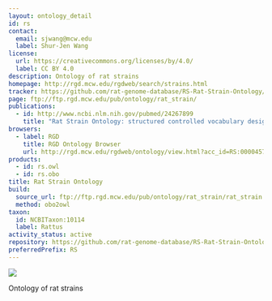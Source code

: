 ```yaml
---
layout: ontology_detail
id: rs
contact:
  email: sjwang@mcw.edu
  label: Shur-Jen Wang
license:
  url: https://creativecommons.org/licenses/by/4.0/
  label: CC BY 4.0
description: Ontology of rat strains
homepage: http://rgd.mcw.edu/rgdweb/search/strains.html
tracker: https://github.com/rat-genome-database/RS-Rat-Strain-Ontology/issues
page: ftp://ftp.rgd.mcw.edu/pub/ontology/rat_strain/
publications:
  - id: http://www.ncbi.nlm.nih.gov/pubmed/24267899
    title: "Rat Strain Ontology: structured controlled vocabulary designed to facilitate access to strain data at RGD."
browsers:
  - label: RGD
    title: RGD Ontology Browser
    url: http://rgd.mcw.edu/rgdweb/ontology/view.html?acc_id=RS:0000457
products:
  - id: rs.owl
  - id: rs.obo
title: Rat Strain Ontology
build:
  source_url: ftp://ftp.rgd.mcw.edu/pub/ontology/rat_strain/rat_strain.obo
  method: obo2owl
taxon:
  id: NCBITaxon:10114
  label: Rattus
activity_status: active
repository: https://github.com/rat-genome-database/RS-Rat-Strain-Ontology
preferredPrefix: RS
---
```


<img src="http://rgd.mcw.edu/common/images/rgd_LOGO_blue_rgd.gif"/>

Ontology of rat strains
